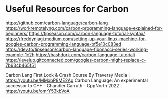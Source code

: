 # Useful Resources for Carbon

https://github.com/carbon-language/carbon-lang
https://workremotelyng.com/carbon-programming-language-explained-for-beginners/
https://tipseason.com/carbon-language-tutorial-syntax/
https://freddynjagi.medium.com/setting-up-your-linux-machine-for-googles-carbon-programming-language-bf5e10c083ed
https://dev.to/tipseason/carbon-language-fibonacci-series-working-example-1c2h
https://hashdork.com/carbon-language-tutorial/
https://levelup.gitconnected.com/googles-carbon-might-replace-c-7b634b465f51

Carbon Lang First Look & Crash Course By Traversy Media | https://youtu.be/MMxbP8ME2Ag
Carbon Language: An experimental successor to C++ - Chandler Carruth - CppNorth 2022 | https://youtu.be/omrY53kbVoA
